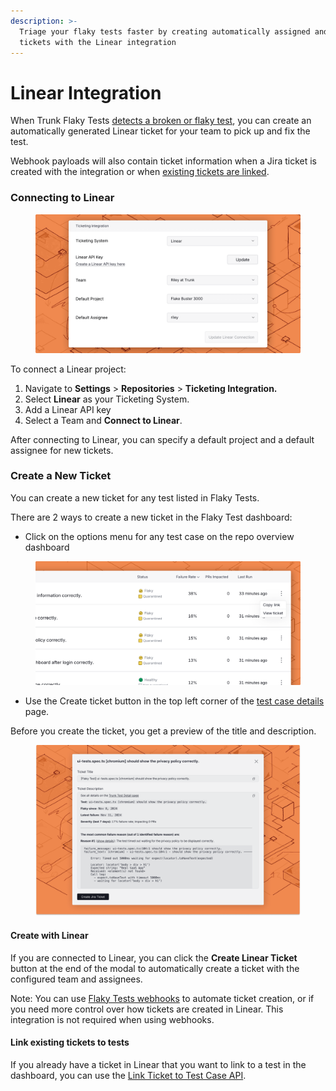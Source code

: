 ```yaml
---
description: >-
  Triage your flaky tests faster by creating automatically assigned and labeled
  tickets with the Linear integration
---
```


# Linear Integration

When Trunk Flaky Tests [detects a broken or flaky test](../detection.md), you can create an automatically generated Linear ticket for your team to pick up and fix the test.

Webhook payloads will also contain ticket information when a Jira ticket is created with the integration or when [existing tickets are linked](linear-integration.md#link-existing-tickets-to-tests).

### Connecting to Linear

<figure><picture><source srcset="../../.gitbook/assets/linear-integration-dark.png" media="(prefers-color-scheme: dark)"><img src="../../.gitbook/assets/linear-integration-light.png" alt=""></picture><figcaption></figcaption></figure>

To connect a Linear project:

1. Navigate to **Settings** > **Repositories** > **Ticketing Integration.**
2. Select **Linear** as your Ticketing System.
3. Add a Linear API key
4. Select a Team and **Connect to Linear**.

After connecting to Linear, you can specify a default project and a default assignee for new tickets.&#x20;

### Create a New Ticket

You can create a new ticket for any test listed in Flaky Tests.&#x20;

There are 2 ways to create a new ticket in the Flaky Test dashboard:

* Click on the options menu for any test case on the repo overview dashboard

<figure><picture><source srcset="../../.gitbook/assets/create-ticket-button-dark.png" media="(prefers-color-scheme: dark)"><img src="../../.gitbook/assets/create-ticket-button-light.png" alt=""></picture><figcaption></figcaption></figure>

* Use the Create ticket button in the top left corner of the [test case details](../detection.md#test-case-details) page.

Before you create the ticket, you get a preview of the title and description.

<figure><picture><source srcset="../../.gitbook/assets/jira-ticket-creation-dark.png" media="(prefers-color-scheme: dark)"><img src="../../.gitbook/assets/jira-ticket-creation-light.png" alt=""></picture><figcaption></figcaption></figure>

#### Create with Linear

If you are connected to Linear, you can click the **Create Linear Ticket** button at the end of the modal to automatically create a ticket with the configured team and assignees.

Note: You can use [Flaky Tests webhooks](../webhooks/linear-integration.md) to automate ticket creation, or if you need more control over how tickets are created in Linear. This integration is not required when using webhooks.

#### Link existing tickets to tests

If you already have a ticket in Linear that you want to link to a test in the dashboard, you can use the [Link Ticket to Test Case API](../../references/apis/flaky-tests.md#post-flaky-tests-link-ticket-to-test-case).
